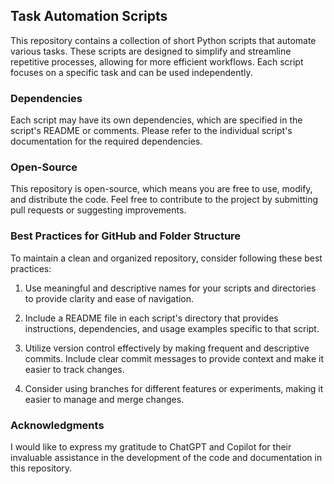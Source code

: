 ## Task Automation Scripts

This repository contains a collection of short Python scripts that automate various tasks. These scripts are designed to simplify and streamline repetitive processes, allowing for more efficient workflows. Each script focuses on a specific task and can be used independently.

### Dependencies

Each script may have its own dependencies, which are specified in the script's README or comments. Please refer to the individual script's documentation for the required dependencies.

### Open-Source

This repository is open-source, which means you are free to use, modify, and distribute the code. Feel free to contribute to the project by submitting pull requests or suggesting improvements.

### Best Practices for GitHub and Folder Structure

To maintain a clean and organized repository, consider following these best practices:

1. Use meaningful and descriptive names for your scripts and directories to provide clarity and ease of navigation.

2. Include a README file in each script's directory that provides instructions, dependencies, and usage examples specific to that script.

3. Utilize version control effectively by making frequent and descriptive commits. Include clear commit messages to provide context and make it easier to track changes.

4. Consider using branches for different features or experiments, making it easier to manage and merge changes.

### Acknowledgments

I would like to express my gratitude to ChatGPT and Copilot for their invaluable assistance in the development of the code and documentation in this repository.

